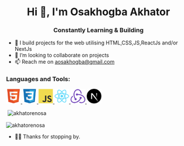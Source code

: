 <h1 align="center">Hi 👋, I'm Osakhogba Akhator</h1>
<h3 align="center">Constantly Learning & Building</h3>

- 🌱 I build projects for the web utilising HTML,CSS,JS,ReactJs and/or NextJs
- 💞️ I’m looking to collaborate on projects
- 📫 Reach me on aosakhogba@gmail.com

<h3 align="left">Languages and Tools:</h3>

<a href="https://developer.mozilla.org/en-US/docs/Glossary/HTML" target="_blank" rel="noreferrer"> <img src="https://raw.githubusercontent.com/devicons/devicon/master/icons/html5/html5-original.svg" alt="Html" width="40" height="40"/> </a> <a href="https://developer.mozilla.org/en-US/docs/Glossary/CSS" target="_blank" rel="noreferrer"> <img src="https://raw.githubusercontent.com/devicons/devicon/master/icons/css3/css3-original.svg" alt="CSS" width="40" height="40"/> </a> <a href="[https://developer.mozilla.org/en-US/docs/Glossary/CSS](https://developer.mozilla.org/en-US/docs/Web/JavaScript)" target="_blank" rel="noreferrer"> <img src="https://raw.githubusercontent.com/devicons/devicon/master/icons/javascript/javascript-original.svg" alt="CSS" width="40" height="40"/> </a> <a href="https://react.dev/" target="_blank" rel="noreferrer"> <img src="https://raw.githubusercontent.com/devicons/devicon/master/icons/react/react-original.svg" alt="ReactJs" width="40" height="40"/> </a> <a href="https://redux-toolkit.js.org/" target="_blank" rel="noreferrer"> <img src="https://raw.githubusercontent.com/devicons/devicon/master/icons/redux/redux-original.svg" alt="RTK" width="40" height="40"/> </a> <a href="https://nextjs.org/" target="_blank" rel="noreferrer"> <img src="https://raw.githubusercontent.com/devicons/devicon/master/icons/nextjs/nextjs-original.svg" alt="NEXTJS" width="40" height="40"/> </a>

<p>&nbsp;<img align="center" src="https://github-readme-stats.vercel.app/api?username=akhatorenosa&show_icons=true&locale=en" alt="akhatorenosa" /></p>

<p><img align="center" src="https://github-readme-streak-stats.herokuapp.com/?user=akhatorenosa&" alt="akhatorenosa" /></p>

- 🙏🏽 Thanks for stopping by. 

<!---
AkhatorEnosa/AkhatorEnosa is a ✨ special ✨ repository because its `README.md` (this file) appears on your GitHub profile.
You can click the Preview link to take a look at your changes.
--->
